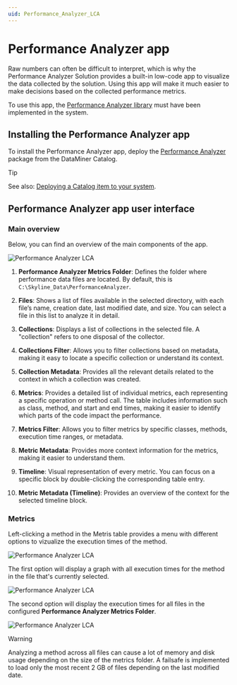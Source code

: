 ```yaml
---
uid: Performance_Analyzer_LCA
---
```


# Performance Analyzer app

Raw numbers can often be difficult to interpret, which is why the Performance Analyzer Solution provides a built-in low-code app to visualize the data collected by the solution. Using this app will make it much easier to make decisions based on the collected performance metrics.

To use this app, the [Performance Analyzer library](xref:Performance_Analyzer_Library) must have been implemented in the system.

## Installing the Performance Analyzer app

To install the Performance Analyzer app, deploy the [Performance Analyzer](https://catalog.dataminer.services/details/414894ce-21ae-48e7-b2c3-0652fff08349) package from the DataMiner Catalog.

> [!TIP]
> See also: [Deploying a Catalog item to your system](xref:Deploying_a_catalog_item).

## Performance Analyzer app user interface
### Main overview
Below, you can find an overview of the main components of the app.

![Performance Analyzer LCA](~/user-guide/images/performance_analyzer_lca.png)

1. **Performance Analyzer Metrics Folder**: Defines the folder where performance data files are located. By default, this is `C:\Skyline_Data\PerformanceAnalyzer`.

1. **Files**: Shows a list of files available in the selected directory, with each file’s name, creation date, last modified date, and size. You can select a file in this list to analyze it in detail.

1. **Collections**: Displays a list of collections in the selected file. A "collection" refers to one disposal of the collector.

1. **Collections Filter**: Allows you to filter collections based on metadata, making it easy to locate a specific collection or understand its context.

1. **Collection Metadata**: Provides all the relevant details related to the context in which a collection was created.

1. **Metrics**: Provides a detailed list of individual metrics, each representing a specific operation or method call. The table includes information such as class, method, and start and end times, making it easier to identify which parts of the code impact the performance.

1. **Metrics Filter**: Allows you to filter metrics by specific classes, methods, execution time ranges, or metadata.

1. **Metric Metadata**: Provides more context information for the metrics, making it easier to understand them.

1. **Timeline**: Visual representation of every metric. You can focus on a specific block by double-clicking the corresponding table entry.

1. **Metric Metadata (Timeline)**: Provides an overview of the context for the selected timeline block.

### Metrics
Left-clicking a method in the Metris table provides a menu with different options to vizualize the execution times of the method.

![Performance Analyzer LCA](~/user-guide/images/Performance_analyzer_metrics_method_menu.png)

The first option will display a graph with all execution times for the method in the file that's currently selected.

![Performance Analyzer LCA](~/user-guide/images/Performance_analyzer_analyze_method_single_file.png)

The second option will display the execution times for all files in the configured **Performance Analyzer Metrics Folder**.

![Performance Analyzer LCA](~/user-guide/images/Performance_analyzer_analyze_method_multi_file.png)

> [!WARNING]
>  Analyzing a method across all files can cause a lot of memory and disk usage depending on the size of the metrics folder. A failsafe is implemented to load only the most recent 2 GB of files depending on the last modified date.
